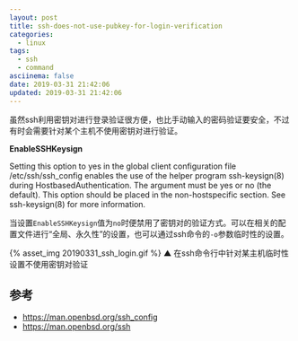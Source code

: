 ```yaml
---
layout: post
title: ssh-does-not-use-pubkey-for-login-verification
categories:
  - linux
tags:
  - ssh
  - command
asciinema: false
date: 2019-03-31 21:42:06
updated: 2019-03-31 21:42:06
---
```


虽然ssh利用密钥对进行登录验证很方便，也比手动输入的密码验证要安全，不过有时会需要针对某个主机不使用密钥对进行验证。

<!-- more -->

**EnableSSHKeysign**

Setting this option to yes in the global client configuration file /etc/ssh/ssh_config enables the use of the helper program ssh-keysign(8) during HostbasedAuthentication. The argument must be yes or no (the default). This option should be placed in the non-hostspecific section. See ssh-keysign(8) for more information.

当设置`EnableSSHKeysign`值为`no`时便禁用了密钥对的验证方式。可以在相关的配置文件进行“全局、永久性”的设置，也可以通过ssh命令的`-o`参数临时性的设置。


{% asset_img 20190331_ssh_login.gif %}
▲ 在ssh命令行中针对某主机临时性设置不使用密钥对验证

## 参考

- <https://man.openbsd.org/ssh_config>
- <https://man.openbsd.org/ssh>
